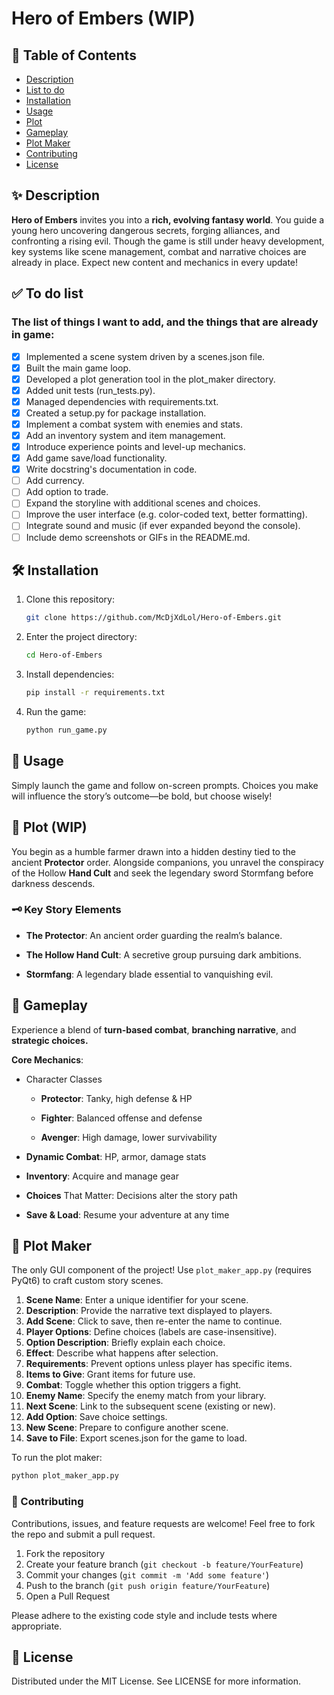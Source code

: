 # Hero of Embers **(WIP)**

## 📖 Table of Contents
- [Description](#description)
- [List to do](#to-do-list)
- [Installation](#installation)
- [Usage](#usage)
- [Plot](#plot)
- [Gameplay](#gameplay)
- [Plot Maker](#plot-maker)
- [Contributing](#contriburing)
- [License](#license)

<a name='description'></a>
## ✨ Description

**Hero of Embers** invites you into a **rich, evolving fantasy world**. You guide a young hero uncovering dangerous secrets, forging alliances, and confronting a rising evil. Though the game is still under heavy development, key systems like scene management, combat and narrative choices are already in place. Expect new content and mechanics in every update!

<a name='to-do-list'></a>
## ✅ To do list
### The list of things I want to add, and the things that are already in game:
- [x] Implemented a scene system driven by a scenes.json file.
- [x] Built the main game loop.
- [x] Developed a plot generation tool in the plot_maker directory.
- [x] Added unit tests (run_tests.py).
- [x] Managed dependencies with requirements.txt.
- [x] Created a setup.py for package installation.
- [x] Implement a combat system with enemies and stats.
- [x] Add an inventory system and item management.
- [x] Introduce experience points and level-up mechanics.
- [x] Add game save/load functionality.
- [x] Write docstring's documentation in code.
- [ ] Add currency.
- [ ] Add option to trade.
- [ ] Expand the storyline with additional scenes and choices.
- [ ] Improve the user interface (e.g. color-coded text, better formatting).
- [ ] Integrate sound and music (if ever expanded beyond the console).
- [ ] Include demo screenshots or GIFs in the README.md.

<a name='installation'></a>
## 🛠️ Installation

1. Clone this repository:
    ```bash
    git clone https://github.com/McDjXdLol/Hero-of-Embers.git
    ```
2. Enter the project directory:
    ```bash
    cd Hero-of-Embers
    ```
3. Install dependencies:
    ```bash
    pip install -r requirements.txt
    ```
4. Run the game:
    ```bash
    python run_game.py
    ```
<a name='usage'></a>
## 🚀 Usage

Simply launch the game and follow on-screen prompts. Choices you make will influence the story’s outcome—be bold, but choose wisely!

<a name='plot'></a>
## 📜 Plot (WIP)

You begin as a humble farmer drawn into a hidden destiny tied to the ancient **Protector** order. Alongside companions, you unravel the conspiracy of the Hollow **Hand Cult** and seek the legendary sword Stormfang before darkness descends.

### 🗝️ Key Story Elements

- **The Protector**: An ancient order guarding the realm’s balance.

- **The Hollow Hand Cult**: A secretive group pursuing dark ambitions.

- **Stormfang**: A legendary blade essential to vanquishing evil.

<a name='gameplay'></a>
## 🎲 Gameplay

Experience a blend of **turn-based combat**, **branching narrative**, and **strategic choices.**

**Core Mechanics**:

- Character Classes

  - **Protector**: Tanky, high defense & HP

  - **Fighter**: Balanced offense and defense

  - **Avenger**: High damage, lower survivability

- **Dynamic Combat**: HP, armor, damage stats

- **Inventory**: Acquire and manage gear

- **Choices** That Matter: Decisions alter the story path

- **Save & Load**: Resume your adventure at any time

<a name='plot-maker'></a>
## 📝 Plot Maker

The only GUI component of the project! Use `plot_maker_app.py` (requires PyQt6) to craft custom story scenes.

1. **Scene Name**: Enter a unique identifier for your scene.
2. **Description**: Provide the narrative text displayed to players.
3. **Add Scene**: Click to save, then re-enter the name to continue.
4. **Player Options**: Define choices (labels are case-insensitive).
5. **Option Description**: Briefly explain each choice.
6. **Effect**: Describe what happens after selection.
7. **Requirements**: Prevent options unless player has specific items.
8. **Items to Give**: Grant items for future use.
9. **Combat**: Toggle whether this option triggers a fight.
10. **Enemy Name**: Specify the enemy match from your library.
11. **Next Scene**: Link to the subsequent scene (existing or new).
12. **Add Option**: Save choice settings.
13. **New Scene**: Prepare to configure another scene.
14. **Save to File**: Export scenes.json for the game to load.

To run the plot maker:
```bash
python plot_maker_app.py
```
<a name='contriburing'></a>
### 🤝 Contributing

Contributions, issues, and feature requests are welcome! Feel free to fork the repo and submit a pull request.

1. Fork the repository
2. Create your feature branch (`git checkout -b feature/YourFeature`)
3. Commit your changes (`git commit -m 'Add some feature'`)
4. Push to the branch (`git push origin feature/YourFeature`)
5. Open a Pull Request

Please adhere to the existing code style and include tests where appropriate.

<a name="license"></a>
## 📄 License

Distributed under the MIT License. See LICENSE for more information.

